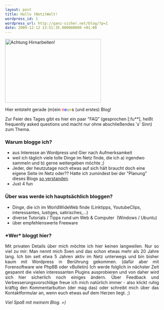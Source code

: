 ```yaml
---
layout: post
title: Hallo (Netz)Welt!
wordpress_id: 1
wordpress_url: http://ganz-sicher.net/blog/?p=1
date: 2009-12-12 13:51:35.000000000 +01:00
---
```

<img class="alignleft size-full wp-image-12" title="Achtung Hirnarbeiten!" src="/wp-content/uploads/Brain.jpg" alt="Achtung Hirnarbeiten!" width="314" height="208" />

Hier entsteht gerade (m)ein <span style="color: #ff0000;">n</span><span style="color: #0000ff;">e</span><span style="color: #339966;">u</span><span style="color: #ff9900;">e</span><span style="color: #000000;">s</span> (und erstes) Blog!

Zur Feier des Tages gibt es hier ein paar "FAQ" (gesprochen \[:fu\*\*\], heißt frequently asked questions und macht nur ohne abschließendes 's' Sinn) zum Thema.
<h3>Warum blogge ich?</h3>
<ul>
	<li>aus Interesse an Wordpress und Gier nach Aufmerksamkeit</li>
	<li>weil ich täglich viele tolle Dinge im Netz finde, die ich a) irgendwo sammeln und b) gerne weitergeben möchte ;)</li>
	<li>Jeder, der heutzutage noch etwas auf sich hält braucht doch eine eigene Seite im Netz oder?? Hatte ich zumindest bei der "Planung" dieses Blogs <a href="http://www.stupidedia.org/stupi/Diverses:Howto:Meine_erste_eigene_Homepage">so verstanden</a>.</li>
	<li>Just 4 fun</li>
</ul>

<h3>Über was werde ich hauptsächlich bloggen?</h3>
<ul>
	<li>Dinge, die ich im WorldWideWeb finde (Linktipps, YoutubeClips, interessantes, lustiges, satirisches,...)</li>
	<li>diverse Tutorials / Tipps rund um Web &amp; Computer  (Windows / Ubuntu)</li>
	<li> über empfehlenswerte Freeware</li>
</ul>

<h3>*Wer* bloggt hier?</h3>
<p style="text-align: justify;">Mit privaten Details über mich möchte ich hier keinen langweilen. Nur so viel zu mir: Man nennt mich Sven und das schon etwas mehr als 20 Jahre lang. Ich bin seit etwa 5 Jahren aktiv im Netz unterwegs und bin bisher kaum mit Wordpress in Berührung gekommen. (dafür aber mit Forensoftware wie PhpBB oder vBulletin) Ich werde folglich in nächster Zeit gespannt die vielen interessanten Plugins ausprobieren und von daher wird sich hier sicherlich noch einiges ändern. Über Feedback und Verbesserungsvorschläge freue ich mich natürlich immer - also klickt ruhig kräftig den Kommentarbutton (der mag das) oder schreibt mich über das Kontaktformular an, wenn euch etwas auf dem Herzen liegt. ;)</p>

<em>Viel Spaß mit meinem Blog. =)</em>
